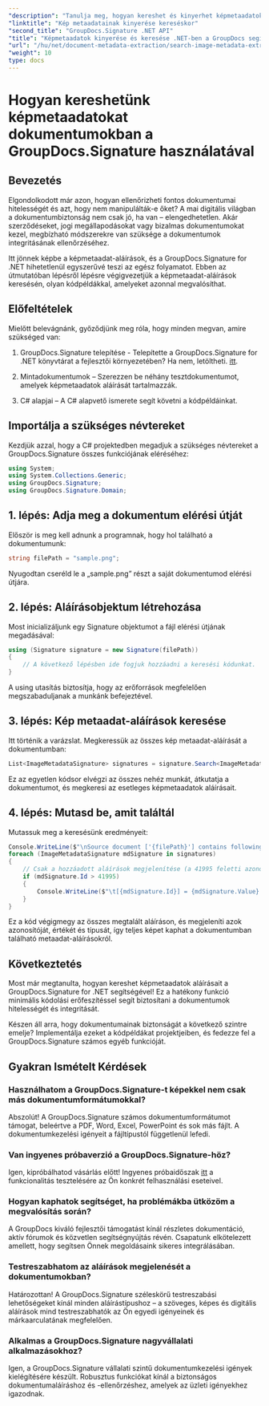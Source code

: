 ```yaml
---
"description": "Tanulja meg, hogyan kereshet és kinyerhet képmetaadatokat tartalmazó aláírásokat dokumentumokban a GroupDocs.Signature for .NET segítségével. Növelje a dokumentumok biztonságát és hitelességét perceken belül."
"linktitle": "Kép metaadatainak kinyerése kereséskor"
"second_title": "GroupDocs.Signature .NET API"
"title": "Képmetaadatok kinyerése és keresése .NET-ben a GroupDocs segítségével"
"url": "/hu/net/document-metadata-extraction/search-image-metadata-extraction/"
"weight": 10
type: docs
---
```

# Hogyan kereshetünk képmetaadatokat dokumentumokban a GroupDocs.Signature használatával

## Bevezetés

Elgondolkodott már azon, hogyan ellenőrizheti fontos dokumentumai hitelességét és azt, hogy nem manipulálták-e őket? A mai digitális világban a dokumentumbiztonság nem csak jó, ha van – elengedhetetlen. Akár szerződéseket, jogi megállapodásokat vagy bizalmas dokumentumokat kezel, megbízható módszerekre van szüksége a dokumentumok integritásának ellenőrzéséhez.

Itt jönnek képbe a képmetaadat-aláírások, és a GroupDocs.Signature for .NET hihetetlenül egyszerűvé teszi az egész folyamatot. Ebben az útmutatóban lépésről lépésre végigvezetjük a képmetaadat-aláírások keresésén, olyan kódpéldákkal, amelyeket azonnal megvalósíthat.

## Előfeltételek

Mielőtt belevágnánk, győződjünk meg róla, hogy minden megvan, amire szükséged van:

1. GroupDocs.Signature telepítése - Telepítette a GroupDocs.Signature for .NET könyvtárat a fejlesztői környezetében? Ha nem, letöltheti. [itt](https://releases.groupdocs.com/signature/net/).

2. Mintadokumentumok – Szerezzen be néhány tesztdokumentumot, amelyek képmetaadatok aláírását tartalmazzák.

3. C# alapjai – A C# alapvető ismerete segít követni a kódpéldáinkat.

## Importálja a szükséges névtereket

Kezdjük azzal, hogy a C# projektedben megadjuk a szükséges névtereket a GroupDocs.Signature összes funkciójának eléréséhez:

```csharp
using System;
using System.Collections.Generic;
using GroupDocs.Signature;
using GroupDocs.Signature.Domain;
```

## 1. lépés: Adja meg a dokumentum elérési útját

Először is meg kell adnunk a programnak, hogy hol található a dokumentumunk:

```csharp
string filePath = "sample.png";
```

Nyugodtan cseréld le a „sample.png” részt a saját dokumentumod elérési útjára.

## 2. lépés: Aláírásobjektum létrehozása

Most inicializáljunk egy Signature objektumot a fájl elérési útjának megadásával:

```csharp
using (Signature signature = new Signature(filePath))
{
    // A következő lépésben ide fogjuk hozzáadni a keresési kódunkat.
}
```

A using utasítás biztosítja, hogy az erőforrások megfelelően megszabaduljanak a munkánk befejeztével.

## 3. lépés: Kép metaadat-aláírások keresése

Itt történik a varázslat. Megkeressük az összes kép metaadat-aláírását a dokumentumban:

```csharp
List<ImageMetadataSignature> signatures = signature.Search<ImageMetadataSignature>(SignatureType.Metadata);
```

Ez az egyetlen kódsor elvégzi az összes nehéz munkát, átkutatja a dokumentumot, és megkeresi az esetleges képmetaadatok aláírásait.

## 4. lépés: Mutasd be, amit találtál

Mutassuk meg a keresésünk eredményeit:

```csharp
Console.WriteLine($"\nSource document ['{filePath}'] contains following signatures.");
foreach (ImageMetadataSignature mdSignature in signatures)
{
    // Csak a hozzáadott aláírások megjelenítése (a 41995 feletti azonosítók egyéni aláírások)
    if (mdSignature.Id > 41995)
    {
        Console.WriteLine($"\t[{mdSignature.Id}] = {mdSignature.Value} ({mdSignature.Type})");
    }
}
```

Ez a kód végigmegy az összes megtalált aláíráson, és megjeleníti azok azonosítóját, értékét és típusát, így teljes képet kaphat a dokumentumban található metaadat-aláírásokról.

## Következtetés

Most már megtanulta, hogyan kereshet képmetaadatok aláírásait a GroupDocs.Signature for .NET segítségével! Ez a hatékony funkció minimális kódolási erőfeszítéssel segít biztosítani a dokumentumok hitelességét és integritását.

Készen áll arra, hogy dokumentumainak biztonságát a következő szintre emelje? Implementálja ezeket a kódpéldákat projektjeiben, és fedezze fel a GroupDocs.Signature számos egyéb funkcióját.

## Gyakran Ismételt Kérdések

### Használhatom a GroupDocs.Signature-t képekkel nem csak más dokumentumformátumokkal?

Abszolút! A GroupDocs.Signature számos dokumentumformátumot támogat, beleértve a PDF, Word, Excel, PowerPoint és sok más fájlt. A dokumentumkezelési igényeit a fájltípustól függetlenül lefedi.

### Van ingyenes próbaverzió a GroupDocs.Signature-höz?

Igen, kipróbálhatod vásárlás előtt! Ingyenes próbaidőszak [itt](https://releases.groupdocs.com/) a funkcionalitás tesztelésére az Ön konkrét felhasználási eseteivel.

### Hogyan kaphatok segítséget, ha problémákba ütközöm a megvalósítás során?

A GroupDocs kiváló fejlesztői támogatást kínál részletes dokumentáció, aktív fórumok és közvetlen segítségnyújtás révén. Csapatunk elkötelezett amellett, hogy segítsen Önnek megoldásaink sikeres integrálásában.

### Testreszabhatom az aláírások megjelenését a dokumentumokban?

Határozottan! A GroupDocs.Signature széleskörű testreszabási lehetőségeket kínál minden aláírástípushoz – a szöveges, képes és digitális aláírások mind testreszabhatók az Ön egyedi igényeinek és márkaarculatának megfelelően.

### Alkalmas a GroupDocs.Signature nagyvállalati alkalmazásokhoz?

Igen, a GroupDocs.Signature vállalati szintű dokumentumkezelési igények kielégítésére készült. Robusztus funkciókat kínál a biztonságos dokumentumaláíráshoz és -ellenőrzéshez, amelyek az üzleti igényekhez igazodnak.